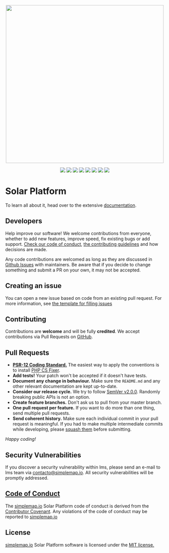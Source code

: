 <p align="center" dir="auto">
  <a href="https://simplemap.io" rel="nofollow"><img src="https://user-images.githubusercontent.com/1696665/222504918-2c16d594-be82-4914-8a19-e8af5dfb4b26.png" width="500" style="max-width: 100%;"></a>
</p>

<p align="center">
  <a href="https://github.com/RentadroneCL/AI-Solar-Platform/tags"><img src="https://img.shields.io/github/v/tag/RentadroneCL/AI-Solar-Platform?colorA=363a4f&style=for-the-badge"></a>
  <a href="https://github.com/RentadroneCL/AI-Solar-Platform/actions/workflows"><img src="https://img.shields.io/github/actions/workflow/status/RentadroneCL/AI-Solar-Platform/continuous-integration.yml?colorA=363a4f&label=Continuous%20Integration&logo=github&style=for-the-badge"></a>
  <a href="https://github.com/RentadroneCL/AI-Solar-Platform/blob/main/LICENSE.md"><img src="https://img.shields.io/github/license/RentadroneCL/AI-Solar-Platform?colorA=363a4f&style=for-the-badge"></a>
  <a href="https://github.com/RentadroneCL/AI-Solar-Platform/blob/development/CODE_OF_CONDUCT.md"><img src="https://img.shields.io/badge/Contributor%20Covenant-v2.0%20adopted-ff69b4.svg?colorA=363a4f&style=for-the-badge"></a>
  <a href="https://github.com/RentadroneCL/AI-Solar-Platform/stargazers"><img src="https://img.shields.io/github/stars/RentadroneCL/AI-Solar-Platform?colorA=363a4f&colorB=b7bdf8&style=for-the-badge"></a>
  <a href="https://github.com/RentadroneCL/AI-Solar-Platform/issues"><img src="https://img.shields.io/github/issues/RentadroneCL/AI-Solar-Platform?colorA=363a4f&colorB=f5a97f&style=for-the-badge"></a>
  <a href="https://github.com/RentadroneCL/AI-Solar-Platform/contributors"><img src="https://img.shields.io/github/contributors/RentadroneCL/AI-Solar-Platform?colorA=363a4f&colorB=a6da95&style=for-the-badge"></a>
  <a href="https://opencollective.com/simple-map"><img src="https://img.shields.io/opencollective/sponsors/simple-map?colorA=363a4f&logo=open%20collective&style=for-the-badge"></a>
</p>

# Solar Platform

To learn all about it, head over to the extensive [documentation](https://rentadronecl.github.io).

## Developers

Help improve our software! We welcome contributions from everyone, whether to add new features, improve speed, fix existing bugs or add support. [Check our code of conduct](CODE_OF_CONDUCT.md), [the contributing guidelines](CONTRIBUTING.md) and how decisions are made.

Any code contributions are welcomed as long as they are discussed in [Github Issues](https://github.com/RentadroneCL/AI-Solar-Platform/issues) with maintainers. Be aware that if you decide to change something and submit a PR on your own, it may not be accepted.

## Creating an issue

You can open a new issue based on code from an existing pull request. For more information, see [the template for filling issues](https://github.com/RentadroneCL/AI-Solar-Platform/blob/master/.github/ISSUE_TEMPLATE/feature_request.md)

## Contributing

Contributions are **welcome** and will be fully **credited**. We accept contributions via Pull Requests on [GitHub](https://github.com/RentadroneCL/AI-Solar-Platform).

## Pull Requests

- **[PSR-12 Coding Standard.](https://www.php-fig.org/psr/psr-12)** The easiest way to apply the conventions is to install [PHP CS Fixer](https://github.com/FriendsOfPHP/PHP-CS-Fixer).
- **Add tests!** Your patch won't be accepted if it doesn't have tests.
- **Document any change in behaviour.** Make sure the `README.md` and any other relevant documentation are kept up-to-date.
- **Consider our release cycle.** We try to follow [SemVer v2.0.0](http://semver.org/). Randomly breaking public APIs is not an option.
- **Create feature branches.** Don't ask us to pull from your master branch.
- **One pull request per feature.** If you want to do more than one thing, send multiple pull requests.
- **Send coherent history.** Make sure each individual commit in your pull request is meaningful. If you had to make multiple intermediate commits while developing, please [squash them](http://www.git-scm.com/book/en/v2/Git-Tools-Rewriting-History#Changing-Multiple-Commit-Messages) before submitting.

*Happy coding!*

## Security Vulnerabilities

If you discover a security vulnerability within lms, please send an e-mail to lms team via [contacto@simplemap.io](mailto:contacto@simplemap.io). All security vulnerabilities will be promptly addressed.

## [Code of Conduct](https://github.com/RentadroneCL/AI-Solar-Platform/blob/master/CODE_OF_CONDUCT.md)

The [simplemap.io](https://rentadronecl.github.io) Solar Platform code of conduct is derived from the [Contributor Covenant](https://www.contributor-covenant.org). Any violations of the code of conduct may be reported to [simplemap.io](mailto:contacto@simplemap.io)

## License

[simplemap.io](https://rentadronecl.github.io) Solar Platform software is licensed under the [MIT license.](LICENSE.md)
